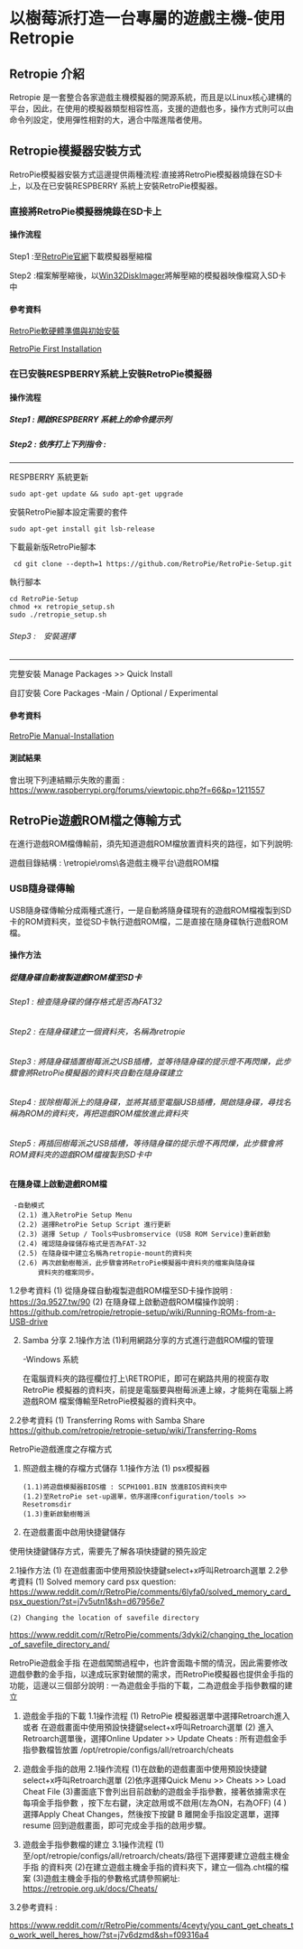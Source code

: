 
# 以樹莓派打造一台專屬的遊戲主機-使用Retropie

## Retropie 介紹

Retropie 是一套整合各家遊戲主機模擬器的開源系統，而且是以Linux核心建構的平台，因此，在使用的模擬器類型相容性高，支援的遊戲也多，操作方式則可以由命令列設定，使用彈性相對的大，適合中階進階者使用。

## Retropie模擬器安裝方式

RetroPie模擬器安裝方式這邊提供兩種流程:直接將RetroPie模擬器燒錄在SD卡上，以及在已安裝RESPBERRY 系統上安裝RetroPie模擬器。

### 直接將RetroPie模擬器燒錄在SD卡上

#### 操作流程

Step1 :至[RetroPie官網](https://retropie.org.uk/download/)下載模擬器壓縮檔

Step2 :檔案解壓縮後，以[Win32DiskImager](https://sourceforge.net/projects/win32diskimager/)將解壓縮的模擬器映像檔寫入SD卡中

#### 參考資料

[RetroPie軟硬體準備與初始安裝](https://3q.9527.tw/88)

[RetroPie First Installation](https://retropie.org.uk/docs/First-Installation/) 

### 在已安裝RESPBERRY系統上安裝RetroPie模擬器

#### 操作流程

##### Step1 : 開啟RESPBERRY 系統上的命令提示列

##### Step2 : 依序打上下列指令 : 
--------------------------------------------

RESPBERRY 系統更新
```
sudo apt-get update && sudo apt-get upgrade 
```
安裝RetroPie腳本設定需要的套件
```
sudo apt-get install git lsb-release
```
下載最新版RetroPie腳本
```
 cd git clone --depth=1 https://github.com/RetroPie/RetroPie-Setup.git
```
執行腳本
```
cd RetroPie-Setup
chmod +x retropie_setup.sh
sudo ./retropie_setup.sh
```
###### Step3 :　安裝選擇
--------------------------------------------
完整安裝
Manage Packages >> Quick Install

自訂安裝
Core Packages -Main / Optional / Experimental

#### 參考資料

[RetroPie Manual-Installation](https://retropie.org.uk/docs/Manual-Installation/) 

#### 測試結果

會出現下列連結顯示失敗的畫面 : https://www.raspberrypi.org/forums/viewtopic.php?f=66&p=1211557 

## RetroPie遊戲ROM檔之傳輸方式

在進行遊戲ROM檔傳輸前，須先知道遊戲ROM檔放置資料夾的路徑，如下列說明:

遊戲目錄結構 : \\retropie\roms\各遊戲主機平台\遊戲ROM檔

### USB隨身碟傳輸

USB隨身碟傳輸分成兩種式進行，一是自動將隨身碟現有的遊戲ROM檔複製到SD卡的ROM資料夾，並從SD卡執行遊戲ROM檔，二是直接在隨身碟執行遊戲ROM檔。

#### 操作方法

##### 從隨身碟自動複製遊戲ROM檔至SD卡

###### Step1 : 檢查隨身碟的儲存格式是否為FAT32
###### Step2 : 在隨身碟建立一個資料夾，名稱為retropie
###### Step3 : 將隨身碟插置樹莓派之USB插槽，並等待隨身碟的提示燈不再閃爍，此步驟會將RetroPie模擬器的資料夾自動在隨身碟建立
###### Step4 : 拔除樹莓派上的隨身碟，並將其插至電腦USB插槽，開啟隨身碟，尋找名稱為ROM的資料夾，再把遊戲ROM檔放進此資料夾
###### Step5 : 再插回樹莓派之USB插槽，等待隨身碟的提示燈不再閃爍，此步驟會將ROM資料夾的遊戲ROM檔複製到SD卡中

#### 在隨身碟上啟動遊戲ROM檔
     -自動模式
      (2.1) 進入RetroPie Setup Menu
      (2.2) 選擇RetroPie Setup Script 進行更新
      (2.3) 選擇 Setup / Tools中usbromservice (USB ROM Service)重新啟動
      (2.4) 確認隨身碟儲存格式是否為FAT-32
      (2.5) 在隨身碟中建立名稱為retropie-mount的資料夾
      (2.6) 再次啟動樹莓派，此步驟會將RetroPie模擬器中資料夾的檔案與隨身碟
           資料夾的檔案同步。
1.2參考資料
(1) 從隨身碟自動複製遊戲ROM檔至SD卡操作說明 :
https://3q.9527.tw/90
(2) 在隨身碟上啟動遊戲ROM檔操作說明 : 
https://github.com/retropie/retropie-setup/wiki/Running-ROMs-from-a-USB-drive 

2.	Samba 分享
2.1操作方法
(1)利用網路分享的方式進行遊戲ROM檔的管理

      -Windows 系統

      在電腦資料夾的路徑欄位打上\\RETROPIE，即可在網路共用的視窗存取RetroPie
      模擬器的資料夾，前提是電腦要與樹莓派連上線，才能夠在電腦上將遊戲ROM
檔案傳輸至RetroPie模擬器的資料夾中。

2.2參考資料
      (1) Transferring Roms with Samba Share
         https://github.com/retropie/retropie-setup/wiki/Transferring-Roms 



RetroPie遊戲進度之存檔方式
1.	照遊戲主機的存檔方式儲存
1.1操作方法
(1) psx模擬器

        (1.1)將遊戲模擬器BIOS檔 : SCPH1001.BIN 放進BIOS資料夾中
        (1.2)至RetroPie set-up選單，依序選擇configuration/tools >> Resetromsdir
        (1.3)重新啟動樹莓派

2.	在遊戲畫面中啟用快捷鍵儲存

使用快捷鍵儲存方式，需要先了解各項快捷鍵的預先設定

2.1操作方法
    (1) 在遊戲畫面中使用預設快捷鍵select+x呼叫Retroarch選單
2.2參考資料
(1) Solved memory card psx question:
https://www.reddit.com/r/RetroPie/comments/6lyfa0/solved_memory_card_psx_question/?st=j7v5utn1&sh=d67956e7 

    (2) Changing the location of savefile directory
https://www.reddit.com/r/RetroPie/comments/3dyki2/changing_the_location_of_savefile_directory_and/ 

RetroPie遊戲金手指
在遊戲闖關過程中，也許會面臨卡關的情況，因此需要修改遊戲參數的金手指，以達成玩家對破關的需求，而RetroPie模擬器也提供金手指的功能，這邊以三個部分說明 : 一為遊戲金手指的下載，二為遊戲金手指參數檔的建立

1.	遊戲金手指的下載
1.1操作流程
   (1) RetroPie 模擬器選單中選擇Retroarch進入 或者
      在遊戲畫面中使用預設快捷鍵select+x呼叫Retroarch選單
   (2) 進入Retroarch選單後，選擇Online Updater >> Update Cheats : 
      所有遊戲金手指參數檔皆放置 /opt/retropie/configs/all/retroarch/cheats
2.	遊戲金手指的啟用
2.1操作流程
(1)在啟動的遊戲畫面中使用預設快捷鍵select+x呼叫Retroarch選單
(2)依序選擇Quick Menu >> Cheats >> Load Cheat File
(3)畫面底下會列出目前啟動的遊戲金手指參數，接著依據需求在每項金手指參數 
，按下左右鍵，決定啟用或不啟用(左為ON，右為OFF)
(4 )選擇Apply Cheat Changes，然後按下按鍵  B 離開金手指設定選單，選擇 resume
   	  回到遊戲畫面，即可完成金手指的啟用步驟。

3.	遊戲金手指參數檔的建立
3.1操作流程
(1)至/opt/retropie/configs/all/retroarch/cheats/路徑下選擇要建立遊戲主機金手指 
   的資料夾
    (2)在建立遊戲主機金手指的資料夾下，建立一個為.cht檔的檔案
    (3)遊戲主機金手指的參數格式請參照網址: https://retropie.org.uk/docs/Cheats/

3.2參考資料 : 

https://www.reddit.com/r/RetroPie/comments/4ceyty/you_cant_get_cheats_to_work_well_heres_how/?st=j7v6dzmd&sh=f09316a4 

